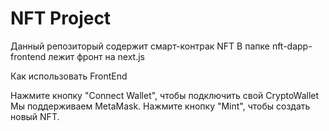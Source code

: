 # NFT Project

Данный репозиторый содержит смарт-контрак NFT
В папке nft-dapp-frontend лежит фронт на next.js

Как использовать FrontEnd

Нажмите кнопку "Connect Wallet", чтобы подключить свой CryptoWallet
Мы поддерживаем MetaMask.
Нажмите кнопку "Mint", чтобы создать новый NFT.
